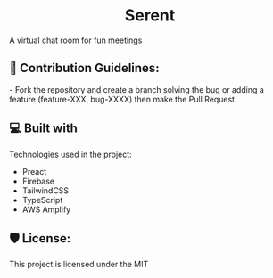 <h1 align="center" id="title">Serent</h1>

<p id="description">A virtual chat room for fun meetings</p>

<h2>🍰 Contribution Guidelines:</h2>

\- Fork the repository and create a branch solving the bug or adding a feature (feature-XXX, bug-XXXX) then make the Pull Request.

  
  
<h2>💻 Built with</h2>

Technologies used in the project:

*   Preact
*   Firebase
*   TailwindCSS
*   TypeScript
*   AWS Amplify

<h2>🛡️ License:</h2>

This project is licensed under the MIT